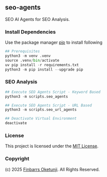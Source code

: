 ## seo-agents

SEO AI Agents for SEO Analysis.

### Install Dependencies

Use the package manager [pip](https://pip.pypa.io/en/stable/) to install following

```python
## Prerequisites
python3 -m venv .venv
source .venv/bin/activate
uv pip install -r requirements.txt
python3 -m pip install --upgrade pip
```

### SEO Analysis

```python
## Execute SEO Agents Script - Keyword Based
python3 -m scripts.seo_agents

## Execute SEO Agents Script - URL Based
python3 -m scripts.seo_url_agents

## Deactivate Virtual Environment
deactivate
```

### License

This project is licensed under the [MIT License](./LICENSE).

### Copyright

(c) 2025 [Finbarrs Oketunji](https://finbarrs.eu). All Rights Reserved.